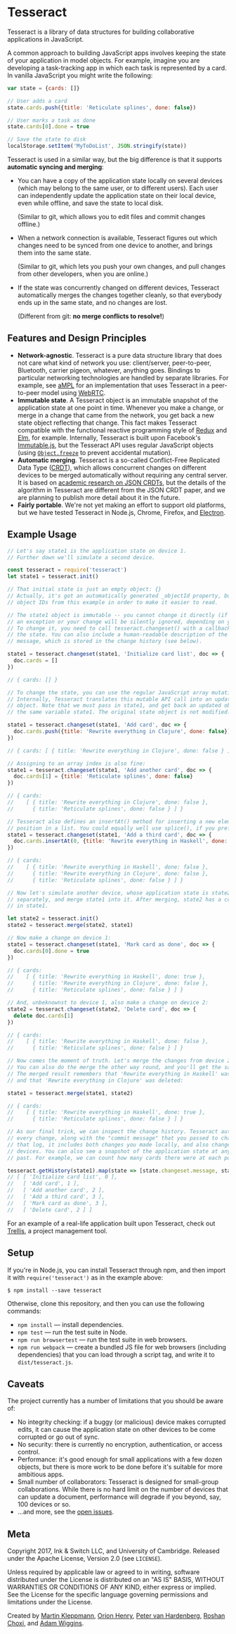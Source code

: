 # Tesseract

Tesseract is a library of data structures for building collaborative applications in JavaScript.

A common approach to building JavaScript apps involves keeping the state of your application in
model objects. For example, imagine you are developing a task-tracking app in which each task is
represented by a card. In vanilla JavaScript you might write the following:

```js
var state = {cards: []}

// User adds a card
state.cards.push({title: 'Reticulate splines', done: false})

// User marks a task as done
state.cards[0].done = true

// Save the state to disk
localStorage.setItem('MyToDoList', JSON.stringify(state))
```

Tesseract is used in a similar way, but the big difference is that it supports **automatic syncing
and merging**:

* You can have a copy of the application state locally on several devices (which may belong to the
  same user, or to different users). Each user can independently update the application state on
  their local device, even while offline, and save the state to local disk.
  
  (Similar to git, which allows you to edit files and commit changes offline.)

* When a network connection is available, Tesseract figures out which changes need to be synced from
  one device to another, and brings them into the same state.

  (Similar to git, which lets you push your own changes, and pull changes from other developers,
  when you are online.)

* If the state was concurrently changed on different devices, Tesseract automatically merges the
  changes together cleanly, so that everybody ends up in the same state, and no changes are lost.

  (Different from git: **no merge conflicts to resolve!**)


## Features and Design Principles

* **Network-agnostic**. Tesseract is a pure data structure library that does not care what kind of
  network you use: client/server, peer-to-peer, Bluetooth, carrier pigeon, whatever, anything goes.
  Bindings to particular networking technologies are handled by separate libraries. For example, see
  [aMPL](https://github.com/inkandswitch/ampl) for an implementation that uses Tesseract in a
  peer-to-peer model using [WebRTC](https://webrtc.org/).
* **Immutable state**. A Tesseract object is an immutable snapshot of the application state at one
  point in time. Whenever you make a change, or merge in a change that came from the network, you
  get back a new state object reflecting that change. This fact makes Tesseract compatible with the
  functional reactive programming style of [Redux](http://redux.js.org/) and
  [Elm](http://elm-lang.org/), for example. Internally, Tesseract is built upon Facebook's
  [Immutable.js](http://facebook.github.io/immutable-js/), but the Tesseract API uses regular
  JavaScript objects (using
  [`Object.freeze`](https://developer.mozilla.org/en-US/docs/Web/JavaScript/Reference/Global_Objects/Object/freeze)
  to prevent accidental mutation).
* **Automatic merging**. Tesseract is a so-called Conflict-Free Replicated Data Type
  ([CRDT](https://en.wikipedia.org/wiki/Conflict-free_replicated_data_type)), which allows
  concurrent changes on different devices to be merged automatically without requiring any central
  server. It is based on [academic research on JSON CRDTs](https://arxiv.org/abs/1608.03960), but
  the details of the algorithm in Tesseract are different from the JSON CRDT paper, and we are
  planning to publish more detail about it in the future.
* **Fairly portable**. We're not yet making an effort to support old platforms, but we have tested
  Tesseract in Node.js, Chrome, Firefox, and [Electron](https://electron.atom.io/).


## Example Usage

```js
// Let's say state1 is the application state on device 1.
// Further down we'll simulate a second device.

const tesseract = require('tesseract')
let state1 = tesseract.init()

// That initial state is just an empty object: {}
// Actually, it's got an automatically generated _objectId property, but we'll leave out the
// object IDs from this example in order to make it easier to read.

// The state1 object is immutable -- you cannot change it directly (if you try, you'll either get
// an exception or your change will be silently ignored, depending on your JavaScript engine).
// To change it, you need to call tesseract.changeset() with a callback in which you can mutate
// the state. You can also include a human-readable description of the change, like a commit
// message, which is stored in the change history (see below).

state1 = tesseract.changeset(state1, 'Initialize card list', doc => {
  doc.cards = []
})

// { cards: [] }

// To change the state, you can use the regular JavaScript array mutation methods such as push().
// Internally, Tesseract translates this mutable API call into an update of the immutable state
// object. Note that we must pass in state1, and get back an updated object which we assign to
// the same variable state1. The original state object is not modified.

state1 = tesseract.changeset(state1, 'Add card', doc => {
  doc.cards.push({title: 'Rewrite everything in Clojure', done: false})
})

// { cards: [ { title: 'Rewrite everything in Clojure', done: false } ] }

// Assigning to an array index is also fine:
state1 = tesseract.changeset(state1, 'Add another card', doc => {
  doc.cards[1] = {title: 'Reticulate splines', done: false}
})

// { cards:
//    [ { title: 'Rewrite everything in Clojure', done: false },
//      { title: 'Reticulate splines', done: false } ] }

// Tesseract also defines an insertAt() method for inserting a new element at a particular
// position in a list. You could equally well use splice(), if you prefer.
state1 = tesseract.changeset(state1, 'Add a third card', doc => {
  doc.cards.insertAt(0, {title: 'Rewrite everything in Haskell', done: false})
})

// { cards:
//    [ { title: 'Rewrite everything in Haskell', done: false },
//      { title: 'Rewrite everything in Clojure', done: false },
//      { title: 'Reticulate splines', done: false } ] }

// Now let's simulate another device, whose application state is state2. We initialise it
// separately, and merge state1 into it. After merging, state2 has a copy of all the cards
// in state1.

let state2 = tesseract.init()
state2 = tesseract.merge(state2, state1)

// Now make a change on device 1:
state1 = tesseract.changeset(state1, 'Mark card as done', doc => {
  doc.cards[0].done = true
})

// { cards:
//    [ { title: 'Rewrite everything in Haskell', done: true },
//      { title: 'Rewrite everything in Clojure', done: false },
//      { title: 'Reticulate splines', done: false } ] }

// And, unbeknownst to device 1, also make a change on device 2:
state2 = tesseract.changeset(state2, 'Delete card', doc => {
  delete doc.cards[1]
})

// { cards:
//    [ { title: 'Rewrite everything in Haskell', done: false },
//      { title: 'Reticulate splines', done: false } ] }

// Now comes the moment of truth. Let's merge the changes from device 2 back into device 1.
// You can also do the merge the other way round, and you'll get the same result.
// The merged result remembers that 'Rewrite everything in Haskell' was set to true,
// and that 'Rewrite everything in Clojure' was deleted:

state1 = tesseract.merge(state1, state2)

// { cards:
//    [ { title: 'Rewrite everything in Haskell', done: true },
//      { title: 'Reticulate splines', done: false } ] }

// As our final trick, we can inspect the change history. Tesseract automatically keeps a log of
// every change, along with the "commit message" that you passed to changeset(). When you query
// that log, it includes both changes you made locally, and also changes that came from other
// devices. You can also see a snapshot of the application state at any moment in time in the
// past. For example, we can count how many cards there were at each point:

tesseract.getHistory(state1).map(state => [state.changeset.message, state.snapshot.cards.length])
// [ [ 'Initialize card list', 0 ],
//   [ 'Add card', 1 ],
//   [ 'Add another card', 2 ],
//   [ 'Add a third card', 3 ],
//   [ 'Mark card as done', 3 ],
//   [ 'Delete card', 2 ] ]
```

For an example of a real-life application built upon Tesseract, check out
[Trellis](https://github.com/inkandswitch/trellis), a project management tool.


## Setup

If you're in Node.js, you can install Tesseract through npm, and then import it with
`require('tesseract')` as in the example above:

    $ npm install --save tesseract

Otherwise, clone this repository, and then you can use the following commands:

* `npm install` — install dependencies.
* `npm test` — run the test suite in Node.
* `npm run browsertest` — run the test suite in web browsers.
* `npm run webpack` — create a bundled JS file for web browsers (including dependencies) that
  you can load through a script tag, and write it to `dist/tesseract.js`.


## Caveats

The project currently has a number of limitations that you should be aware of:

* No integrity checking: if a buggy (or malicious) device makes corrupted edits, it can cause
  the application state on other devices to be come corrupted or go out of sync.
* No security: there is currently no encryption, authentication, or access control.
* Performance: it's good enough for small applications with a few dozen objects, but there is more
  work to be done before it's suitable for more ambitious apps.
* Small number of collaborators: Tesseract is designed for small-group collaborations. While there
  is no hard limit on the number of devices that can update a document, performance will degrade
  if you beyond, say, 100 devices or so.
* ...and more, see the [open issues](https://github.com/inkandswitch/tesseract/issues).


## Meta

Copyright 2017, Ink & Switch LLC, and University of Cambridge.
Released under the Apache License, Version 2.0 (see `LICENSE`).

Unless required by applicable law or agreed to in writing, software distributed under the License is
distributed on an "AS IS" BASIS, WITHOUT WARRANTIES OR CONDITIONS OF ANY KIND, either express or
implied. See the License for the specific language governing permissions and limitations under the
License.

Created by
[Martin Kleppmann](http://martin.kleppmann.com/),
[Orion Henry](https://www.linkedin.com/in/orion-henry-9056727/),
[Peter van Hardenberg](https://twitter.com/pvh),
[Roshan Choxi](https://www.linkedin.com/in/choxi/), and
[Adam Wiggins](https://twitter.com/hirodusk).

